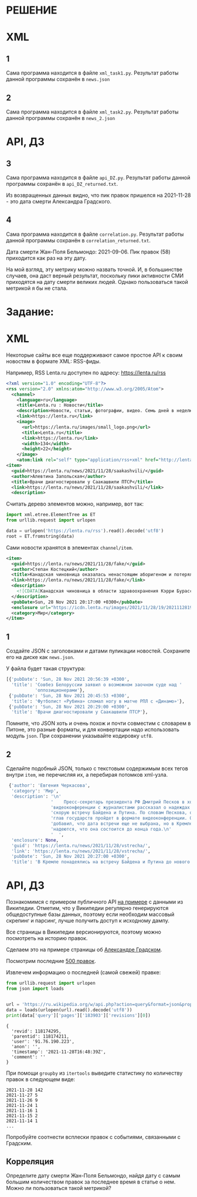 # РЕШЕНИЕ
# XML
## 1

Сама программа находится в файле `xml_task1.py`. Результат работы данной программы сохранён в `news.json`
## 2

Сама программа находится в файле `xml_task2.py`. Результат работы данной программы сохранён в `news_2.json`
# API, ДЗ
## 3

Сама программа находится в файле `api_DZ.py`. Результат работы данной программы сохранён в `api_DZ_returned.txt`.

Из возвращенных данных видно, что пик правок пришелся на 2021-11-28 - это дата смерти Александра Градского.

## 4
Сама программа находится в файле `correlation.py`. Результат работы данной программы сохранён в `correlation_returned.txt`.

Дата смерти Жан-Поля Бельмондо: 2021-09-06. Пик правок (58) приходится как раз на эту дату.

На мой взгляд, эту метрику можно назвать точной. И, в большинстве случаев, она даст верный результат, поскольку пики активности СМИ приходятся на дату смерти великих людей. Однако пользоваться такой метрикой я бы не стала.


# Задание:
# XML
Некоторые сайты все еще поддерживают самое простое API к своим новостям в формате XML: RSS-фиды.

Например, RSS Lenta.ru доступен по адресу: https://lenta.ru/rss

```xml
<?xml version="1.0" encoding="UTF-8"?>
<rss version="2.0" xmlns:atom="http://www.w3.org/2005/Atom">
  <channel>
    <language>ru</language>
    <title>Lenta.ru : Новости</title>
    <description>Новости, статьи, фотографии, видео. Семь дней в неделю, 24 часа в сутки.</description>
    <link>https://lenta.ru</link>
    <image>
      <url>https://lenta.ru/images/small_logo.png</url>
      <title>Lenta.ru</title>
      <link>https://lenta.ru</link>
      <width>134</width>
      <height>22</height>
    </image>
    <atom:link rel="self" type="application/rss+xml" href="http://lenta.ru/rss"/>
<item>
  <guid>https://lenta.ru/news/2021/11/28/saakashvili/</guid>
  <author>Алевтина Запольская</author>
  <title>Врачи диагностировали у Саакашвили ПТСР</title>
  <link>https://lenta.ru/news/2021/11/28/saakashvili/</link>
  <description>
```

Считать дерево элементов можно, например, вот так:

```python
import xml.etree.ElementTree as ET
from urllib.request import urlopen

data = urlopen('https://lenta.ru/rss').read().decode('utf8')
root = ET.fromstring(data)
```

Сами новости хранятся в элементах `channel/item`.

```xml
<item>
  <guid>https://lenta.ru/news/2021/11/28/fake/</guid>
  <author>Степан Костецкий</author>
  <title>Канадская чиновница оказалась ненастоящим аборигеном и потеряла работу</title>
  <link>https://lenta.ru/news/2021/11/28/fake/</link>
  <description>
    <![CDATA[Канадская чиновница в области здравоохранения Кэрри Бурасса, эксперт по здоровью коренного населения и профессор института, занимающегося соответствующими исследованиями, оказалась ненастоящим аборигеном и потеряла работу. Она заявляла, что принадлежит к канадским метисам, но это оказалось ложью.]]>
  </description>
  <pubDate>Sun, 28 Nov 2021 20:17:00 +0300</pubDate>
  <enclosure url="https://icdn.lenta.ru/images/2021/11/28/19/20211128194927643/pic_cc5f23c3e6478a543d384b86578881d2.jpeg" type="image/jpeg" length="43556"/>
  <category>Мир</category>
</item>
```

## 1 

Создайте JSON с заголовками и датами пуликации новостей. Сохраните его на диске как `news.json`.

У файла будет такая структура:

```python
[{'pubDate': 'Sun, 28 Nov 2021 20:56:39 +0300',
  'title': 'Совбез Белоруссии заявил о возможном заочном суде над '
           'оппозиционерами'},
 {'pubDate': 'Sun, 28 Nov 2021 20:45:53 +0300',
  'title': 'Футболист «Рубина» сломал ногу в матче РПЛ с «Динамо»'},
 {'pubDate': 'Sun, 28 Nov 2021 20:29:00 +0300',
  'title': 'Врачи диагностировали у Саакашвили ПТСР'},
```

Помните, что JSON хоть и очень похож и почти совместим с словарем в Питоне, это разные форматы, и для конвертации надо использовать модуль `json`. При сохранении указывайте кодировку `utf8`.

## 2

Сделайте подобный JSON, только с текстовым содержимым всех тегов внутри `item`, не перечисляя их, а перебирая потомков xml-узла.

```python
 {'author': 'Евгения Черкасова',
  'category': 'Мир',
  'description': '\n'
                 '    Пресс-секретарь президента РФ Дмитрий Песков в ходе '
                 'видеоконференции с журналистами рассказал о надеждах на '
                 'скорую встречу Байдена и Путина. По словам Пескова, общение '
                 'глав государств пройдет в формате видеоконференции. Он '
                 'добавил, что дата встречи еще не выбрана, но в Кремле '
                 'надеются, что она состоится до конца года.\n'
                 '  ',
  'enclosure': None,
  'guid': 'https://lenta.ru/news/2021/11/28/vstrecha/',
  'link': 'https://lenta.ru/news/2021/11/28/vstrecha/',
  'pubDate': 'Sun, 28 Nov 2021 20:27:00 +0300',
  'title': 'В Кремле понадеялись на встречу Байдена и Путина до нового года'}
```

# API, ДЗ

Познакомимся с примером публичного API [на примере](https://www.mediawiki.org/wiki/API:Main_page) с данными из Википедии. Отметим, что у Википедии регулярно генерируются общедоступные базы данных, поэтому если необходим массовый скрепинг и парсинг, лучше получить доступ к исходному дампу.

Все страницы в Википедии версионируются, поэтому можно посмотреть на историю правок. 

Сделаем это на примере страницы об [Александре Градском](https://ru.wikipedia.org/wiki/%D0%93%D1%80%D0%B0%D0%B4%D1%81%D0%BA%D0%B8%D0%B9,_%D0%90%D0%BB%D0%B5%D0%BA%D1%81%D0%B0%D0%BD%D0%B4%D1%80_%D0%91%D0%BE%D1%80%D0%B8%D1%81%D0%BE%D0%B2%D0%B8%D1%87).

Посмотрим последние [500 правок](https://ru.wikipedia.org/w/api.php?action=query&format=json&prop=revisions&rvlimit=500&titles=%D0%93%D1%80%D0%B0%D0%B4%D1%81%D0%BA%D0%B8%D0%B9,_%D0%90%D0%BB%D0%B5%D0%BA%D1%81%D0%B0%D0%BD%D0%B4%D1%80_%D0%91%D0%BE%D1%80%D0%B8%D1%81%D0%BE%D0%B2%D0%B8%D1%87).

Извлечем информацию о последней (самой свежей) правке:

```python
from urllib.request import urlopen
from json import loads


url = 'https://ru.wikipedia.org/w/api.php?action=query&format=json&prop=revisions&rvlimit=500&titles=%D0%93%D1%80%D0%B0%D0%B4%D1%81%D0%BA%D0%B8%D0%B9,_%D0%90%D0%BB%D0%B5%D0%BA%D1%81%D0%B0%D0%BD%D0%B4%D1%80_%D0%91%D0%BE%D1%80%D0%B8%D1%81%D0%BE%D0%B2%D0%B8%D1%87'
data = loads(urlopen(url).read().decode('utf8'))
print(data['query']['pages']['183903']['revisions'][0])

```

```
{
  'revid': 118174295, 
  'parentid': 118174211,
  'user': '91.76.190.223',
  'anon': '', 
  'timestamp': '2021-11-28T16:48:39Z', 
  'comment': ''
}
```

При помощи `groupby` из `itertools` выведите статистику по количеству правок в следующем виде:
```
2021-11-28 142
2021-11-27 5
2021-11-26 9
2021-11-24 1
2021-11-16 1
2021-11-15 2
2021-11-14 1
...
```

Попробуйте соотнести всплески правок с событиями, связанными с Градским.

## Корреляция

Определите дату смерти Жан-Поля Бельмондо, найдя дату с самым большим количеством правок за последнее время в статье о нем. Можно ли пользоваться такой метрикой?
